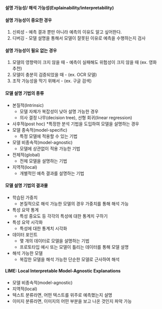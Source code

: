**설명 가능성/ 해석 가능성(Explainability/interpretability)**

#### 설명 가능성이 중요한 경우
1. 신뢰성 - 예측 결과 뿐만 아니라 예측의 이유도 알고 싶어한다.
2. 디버깅 - 모델 설명을 통해서 모델이 잘못된 이유로 예측을 수행하는지 검사

#### 설명 가능성이 필요 없는 경우
1. 모델의 영향력이 크지 않을 때 - 예측이 실패해도 위험성이 크지 않을 때 (ex. 영화 추천)
2. 모델이 충분히 검증되었을 때 - (ex. OCR 모델)
3. 조작 가능성을 막기 위해서 - (ex. 구글 검색)

#### 모델 설명 기법의 종류
* 본질적(Intrinsic)
    * 모델 자체가 복잡성이 낮아 설명 가능한 경우
    * 의사 결정 나무(decision tree), 선형 회귀(linear regression)
* 사후적(post hoc)
    *특정한 분석 기법을 도입하여 모델을 설명하는 경우
* 모델 종속적(model-specific)
    * 특정 모델에 적용할 수 있는 기법
* 모델 비종속적(model-agnostic)
    * 모델에 상관없이 적용 가능한 기법
* 전체적(global)
    * 전체 모델을 설명하는 기법
* 지역적(local)
    * 개별적인 예측 결과를 설명하는 기법

#### 모델 설명 기법의 결과물
* 학습된 가중치
    * 본질적으로 해석 가능한 모델의 경우 가중치를 통해 해석 가능
* 특성 요약 통계
    * 특성 중요도 등 각각의 특성에 대한 통계치 구하기
* 특성 요약 시각화
    * 특성에 대한 통계치 시각화
* 데이터 포인트
    * 몇 개의 데이터로 모델을 설명하는 기법
    * 프로토타입 예시 또는 모델이 틀리는 데이터를 통해 모델 설명
* 해석 가능한 모델
    * 복잡한 모델을 해석 가능한 단순한 모델로 근사하여 해석

#### LIME: Local Interpretable Model-Agnostic Explanations
* 모델 비종속적(model-agnostic)
* 지역적(local)
* 텍스트 분류라면, 어떤 텍스트를 위주로 예측했는지 설명
* 이미지 분류라면, 이미지의 어떤 부분을 보고 나온 것인지 파악 가능